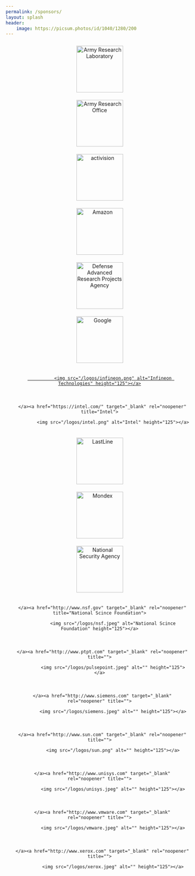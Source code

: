 ```yaml
---
permalink: /sponsors/
layout: splash
header: 
    image: https://picsum.photos/id/1040/1280/200
---
```


  <div class="col-md-3" style="padding: 10px;text-align:center;">
      <a><img src="/logos/arl.jpg" alt="Army Research Laboratory" height="125"></a>
  </div>

  <div class="col-md-3" style="padding: 10px;text-align:center;">
      <a><img src="/logos/aro.jpg" alt="Army Research Office" height="125"></a>
  </div>

  <div class="col-md-3" style="padding: 10px;text-align:center;">
      <a href="https://www.activision.com/" target="_blank" rel="noopener" title="">    
              <img src="/logos/activision.png" alt="activision" height="125"></a>
  </div>

  <div class="col-md-3" style="padding: 10px;text-align:center;">
      <a href="https://www.amazon.com/" target="_blank" rel="noopener" title="">
              <img src="/logos/amazon.png" alt="Amazon" height="125"></a>
  </div>

  <div class="col-md-3" style="padding: 10px;text-align:center;">
      <a href="http://www.darpa.mil/" target="_blank" rel="noopener" title="Defense Advanced Research Projects Agency">    
              <img src="/logos/darpa.png" alt="Defense Advanced Research Projects Agency" height="125"></a>
  </div>

  <div class="col-md-3" style="padding: 10px;text-align:center;">
      <a href="https://www.google.com/" target="_blank" rel="noopener" title="Google">
              <img src="/logos/google.png" alt="Google" height="125"></a>
  </div>

  <div class="col-md-3" style="padding: 10px;text-align:center;">
      <a>
      </a><a href="http://www.infineon.com/" target="_blank" rel="noopener" title="Infineon Technologies">
          
              <img src="/logos/infineon.png" alt="Infineon Technologies" height="125"></a>
          
      
      
  </div>

  <div class="col-md-3" style="padding: 10px;text-align:center;">
      <a>

      
      </a><a href="https://intel.com/" target="_blank" rel="noopener" title="Intel">
          
              <img src="/logos/intel.png" alt="Intel" height="125"></a>
          
      
      
  </div>

  <div class="col-md-3" style="padding: 10px;text-align:center;">
      <a>
      </a><a href="https://www.lastline.com/" target="_blank" rel="noopener" title="LastLine">
              <img src="/logos/lastline.png" alt="LastLine" height="125"></a>
  </div>
  <div class="col-md-3" style="padding: 10px;text-align:center;">
      <a>
      </a><a href="http://www.mondex.com" target="_blank" rel="noopener" title="">
              <img src="/logos/mondex.png" alt="Mondex" height="125"></a>
  </div>

  <div class="col-md-3" style="padding: 10px;text-align:center;">
      <a>
      </a><a href="http://www.nsa.gov/" target="_blank" rel="noopener" title="National Security Agency">
              <img src="/logos/nsa.png" alt="National Security Agency" height="125"></a>
  </div>

  <div class="col-md-3" style="padding: 10px;text-align:center;">
      <a>

      
      </a><a href="http://www.nsf.gov" target="_blank" rel="noopener" title="National Scince Foundation">
          
              <img src="/logos/nsf.jpeg" alt="National Scince Foundation" height="125"></a>
          
      
      
  </div>

  <div class="col-md-3" style="padding: 10px;text-align:center;">
      <a>

      
      </a><a href="http://www.ptpt.com" target="_blank" rel="noopener" title="">
          
              <img src="/logos/pulsepoint.jpeg" alt="" height="125"></a>
          
      
      
  </div>

  <div class="col-md-3" style="padding: 10px;text-align:center;">
      <a>

      
      </a><a href="http://www.siemens.com" target="_blank" rel="noopener" title="">
          
              <img src="/logos/siemens.jpeg" alt="" height="125"></a>
          
      
      
  </div>

  <div class="col-md-3" style="padding: 10px;text-align:center;">
      <a>

      
      </a><a href="http://www.sun.com" target="_blank" rel="noopener" title="">
          
              <img src="/logos/sun.png" alt="" height="125"></a>
          
      
      
  </div>

  <div class="col-md-3" style="padding: 10px;text-align:center;">
      <a>

      
      </a><a href="http://www.unisys.com" target="_blank" rel="noopener" title="">
          
              <img src="/logos/unisys.jpeg" alt="" height="125"></a>
          
      
      
  </div>

  <div class="col-md-3" style="padding: 10px;text-align:center;">
      <a>

      
      </a><a href="http://www.vmware.com" target="_blank" rel="noopener" title="">
          
              <img src="/logos/vmware.jpeg" alt="" height="125"></a>
          
      
      
  </div>

  <div class="col-md-3" style="padding: 10px;text-align:center;">
      <a>

      
      </a><a href="http://www.xerox.com" target="_blank" rel="noopener" title="">
          
              <img src="/logos/xerox.jpeg" alt="" height="125"></a>
          
      
      
  </div>



      
